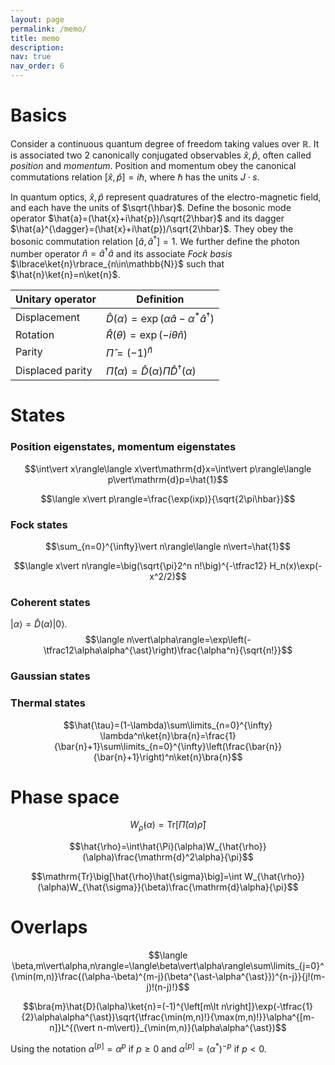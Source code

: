 ```yaml
---
layout: page
permalink: /memo/
title: memo
description:
nav: true
nav_order: 6
---
```


# Basics
Consider a continuous quantum degree of freedom taking values over $\mathbb{R}$.
It is associated two 2 canonically conjugated observables $\hat{x},\hat{p}$, often called _position_ and _momentum_. Position and momentum obey the canonical commutations relation $[\hat{x},\hat{p}]=i\hbar$, where $\hbar$ has the units $J\cdot s$.

In quantum optics, $\hat{x},\hat{p}$ represent quadratures of the electro-magnetic field, and each have the units of $\sqrt{\hbar}$. Define the bosonic mode operator $\hat{a}=(\hat{x}+i\hat{p})/\sqrt{2\hbar}$ and its dagger $\hat{a}^{\dagger}=(\hat{x}+i\hat{p})/\sqrt{2\hbar}$. They obey the bosonic commutation relation $\big[\hat{a},\hat{a}^{\dagger}\big]=1$. We further define the photon number operator $\hat{n}=\hat{a}^{\dagger}\hat{a}$ and its associate _Fock basis_ $\lbrace\ket{n}\rbrace_{n\in\mathbb{N}}$ such that $\hat{n}\ket{n}=n\ket{n}$.

| Unitary operator | Definition |
|  --------  |  -------  |
| Displacement | $\hat{D}(\alpha)=\exp\left(\alpha\hat{a}-\alpha^{\ast}\hat{a}^{\dagger}\right)$ |
| Rotation | $\hat{R}(\theta)=\exp(-i\theta\hat{n})$ |
| Parity | $\hat{\Pi}=(-1)^{\hat{n}}$ |
| Displaced parity | $\hat{\Pi}(\alpha)=\hat{D}(\alpha)\hat{\Pi}\hat{D}^{\dagger}(\alpha)$ |

# States
### Position eigenstates, momentum eigenstates

$$\int\vert x\rangle\langle x\vert\mathrm{d}x=\int\vert p\rangle\langle p\vert\mathrm{d}p=\hat{1}$$

$$\langle x\vert p\rangle=\frac{\exp(ixp)}{\sqrt{2\pi\hbar}}$$

### Fock states
$$\sum_{n=0}^{\infty}\vert n\rangle\langle n\vert=\hat{1}$$

$$\langle x\vert n\rangle=\big(\sqrt{\pi}2^n n!\big)^{-\tfrac12} H_n(x)\exp(-x^2/2)$$


### Coherent states
$\vert\alpha\rangle=\hat{D}(\alpha)\vert 0\rangle$.
$$\langle n\vert\alpha\rangle=\exp\left(-\tfrac12\alpha\alpha^{\ast}\right)\frac{\alpha^n}{\sqrt{n!}}$$

### Gaussian states

### Thermal states
$$\hat{\tau}=(1-\lambda)\sum\limits_{n=0}^{\infty} \lambda^n\ket{n}\bra{n}=\frac{1}{\bar{n}+1}\sum\limits_{n=0}^{\infty}\left(\frac{\bar{n}}{\bar{n}+1}\right)^n\ket{n}\bra{n}$$




# Phase space
$$W_{\hat{\rho}}(\alpha)=\mathrm{Tr}\big[\hat{\Pi}(\alpha)\hat{\rho}\big]$$

$$\hat{\rho}=\int\hat{\Pi}(\alpha)W_{\hat{\rho}}(\alpha)\frac{\mathrm{d}^2\alpha}{\pi}$$

$$\mathrm{Tr}\big[\hat{\rho}\hat{\sigma}\big]=\int W_{\hat{\rho}}(\alpha)W_{\hat{\sigma}}(\beta)\frac{\mathrm{d}\alpha}{\pi}$$

# Overlaps

$$\langle \beta,m\vert\alpha,n\rangle=\langle\beta\vert\alpha\rangle\sum\limits_{j=0}^{\min(m,n)}\frac{(\alpha-\beta)^{m-j}(\beta^{\ast-\alpha^{\ast}})^{n-j}}{j!(m-j)!(n-j)!}$$

$$\bra{m}\hat{D}(\alpha)\ket{n}=(-1)^{\left[m\lt n\right]}\exp(-\tfrac{1}{2}\alpha\alpha^{\ast})\sqrt{\tfrac{\min(m,n)!}{\max(m,n)!}}\alpha^{[m-n]}L^{(\vert n-m\vert)}_{\min(m,n)}(\alpha\alpha^{\ast})$$

Using the notation $\alpha^{[p]}=\alpha^{p}$ if $p\geq 0$ and $\alpha^{[p]}=(\alpha^{\ast})^{-p}$ if $p<0$.
